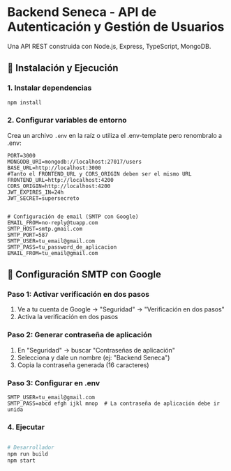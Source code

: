 # Backend Seneca - API de Autenticación y Gestión de Usuarios

Una API REST construida con 
Node.js, 
Express, 
TypeScript,
MongoDB.

## 🚀 Instalación y Ejecución

### 1. Instalar dependencias
```bash
npm install
```

### 2. Configurar variables de entorno
Crea un archivo `.env` en la raíz o utiliza el .env-template pero renombralo a .env:

```env
PORT=3000
MONGODB_URI=mongodb://localhost:27017/users
BASE_URL=http://localhost:3000
#Tanto el FRONTEND_URL y CORS_ORIGIN deben ser el mismo URL
FRONTEND_URL=http://localhost:4200   
CORS_ORIGIN=http://localhost:4200
JWT_EXPIRES_IN=24h
JWT_SECRET=supersecreto


# Configuración de email (SMTP con Google)
EMAIL_FROM=no-reply@tuapp.com
SMTP_HOST=smtp.gmail.com
SMTP_PORT=587
SMTP_USER=tu_email@gmail.com
SMTP_PASS=tu_password_de_aplicacion
EMAIL_FROM=tu_email@gmail.com
```
## 📧 Configuración SMTP con Google

### Paso 1: Activar verificación en dos pasos
1. Ve a tu cuenta de Google → "Seguridad" → "Verificación en dos pasos"
2. Activa la verificación en dos pasos

### Paso 2: Generar contraseña de aplicación
1. En "Seguridad" → buscar "Contraseñas de aplicación"
2. Selecciona y dale un nombre (ej: "Backend Seneca")
3. Copia la contraseña generada (16 caracteres)

### Paso 3: Configurar en .env
```env
SMTP_USER=tu_email@gmail.com
SMTP_PASS=abcd efgh ijkl mnop  # La contraseña de aplicación debe ir unida
```

### 4. Ejecutar
```bash

# Desarrollador
npm run build
npm start
```
